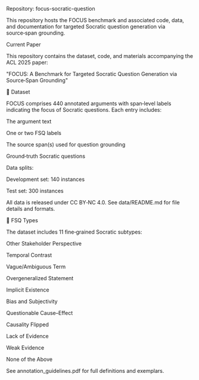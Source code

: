 Repository: focus-socratic-question

This repository hosts the FOCUS benchmark and associated code, data, and documentation for targeted Socratic question generation via source‑span grounding.

Current Paper

This repository contains the dataset, code, and materials accompanying the ACL 2025 paper:

"FOCUS: A Benchmark for Targeted Socratic Question Generation via Source‑Span Grounding"

📘 Dataset

FOCUS comprises 440 annotated arguments with span‑level labels indicating the focus of Socratic questions. Each entry includes:

The argument text

One or two FSQ labels

The source span(s) used for question grounding

Ground‑truth Socratic questions

Data splits:

Development set: 140 instances

Test set: 300 instances

All data is released under CC BY‑NC 4.0. See data/README.md for file details and formats.

🧠 FSQ Types

The dataset includes 11 fine‑grained Socratic subtypes:

Other Stakeholder Perspective

Temporal Contrast

Vague/Ambiguous Term

Overgeneralized Statement

Implicit Existence

Bias and Subjectivity

Questionable Cause–Effect

Causality Flipped

Lack of Evidence

Weak Evidence

None of the Above

See annotation_guidelines.pdf for full definitions and exemplars.



